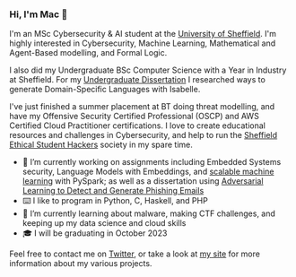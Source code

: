 ### Hi, I'm Mac 👋

I'm an MSc Cybersecurity & AI student at the [University of Sheffield](https://www.sheffield.ac.uk/dcs). I'm highly interested in Cybersecurity, Machine Learning, Mathematical and Agent-Based modelling, and Formal Logic.

I also did my Undergraduate BSc Computer Science with a Year in Industry at Sheffield. For my [Undergraduate Dissertation](https://github.com/Twigonometry/IsabelleDSL) I researched ways to generate Domain-Specific Languages with Isabelle.

I've just finished a summer placement at BT doing threat modelling, and have my Offensive Security Certified Professional (OSCP) and AWS Certified Cloud Practitioner certifications. I love to create educational resources and challenges in Cybersecurity, and help to run the [Sheffield Ethical Student Hackers](https://shefesh.com) society in my spare time.

- 🔭 I’m currently working on assignments including Embedded Systems security, Language Models with Embeddings, and [scalable machine learning](https://github.com/Twigonometry/ScalableML) with PySpark; as well as a dissertation using [Adversarial Learning to Detect and Generate Phishing Emails](https://github.com/Twigonometry/Phishing-ML)
- ⌨️ I like to program in Python, C, Haskell, and PHP
- 🌱 I’m currently learning about malware, making CTF challenges, and keeping up my data science and cloud skills
- 🎓 I will be graduating in October 2023

Feel free to contact me on [Twitter](https://twitter.com/mac__goodwin), or take a look at [my site](https://www.mac-goodwin.com/) for more information about my various projects.

<!--
**Twigonometry/Twigonometry** is a ✨ _special_ ✨ repository because its `README.md` (this file) appears on your GitHub profile.

Here are some ideas to get you started:

- 🔭 I’m currently working on ...
- 🌱 I’m currently learning ...
- 👯 I’m looking to collaborate on ...
- 🤔 I’m looking for help with ...
- 💬 Ask me about ...
- 📫 How to reach me: ...
- 😄 Pronouns: ...
- ⚡ Fun fact: ...
-->
